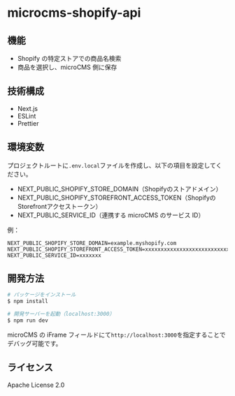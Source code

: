 # microcms-shopify-api

## 機能

- Shopify の特定ストアでの商品名検索
- 商品を選択し、microCMS 側に保存

## 技術構成

- Next.js
- ESLint
- Prettier

## 環境変数

プロジェクトルートに`.env.local`ファイルを作成し、以下の項目を設定してください。

- NEXT_PUBLIC_SHOPIFY_STORE_DOMAIN（Shopifyのストアドメイン）
- NEXT_PUBLIC_SHOPIFY_STOREFRONT_ACCESS_TOKEN（ShopifyのStorefrontアクセストークン）
- NEXT_PUBLIC_SERVICE_ID（連携する microCMS のサービス ID）

例：

```
NEXT_PUBLIC_SHOPIFY_STORE_DOMAIN=example.myshopify.com
NEXT_PUBLIC_SHOPIFY_STOREFRONT_ACCESS_TOKEN=xxxxxxxxxxxxxxxxxxxxxxxxxxxxxxxxxxxxxxxx
NEXT_PUBLIC_SERVICE_ID=xxxxxxx
```

## 開発方法

```bash
# パッケージをインストール
$ npm install

# 開発サーバーを起動（localhost:3000）
$ npm run dev
```

microCMS の iFrame フィールドにて`http://localhost:3000`を指定することでデバッグ可能です。

## ライセンス

Apache License 2.0
